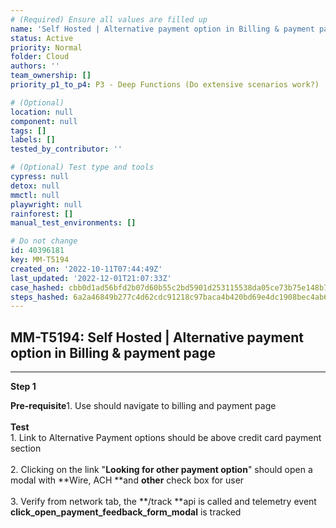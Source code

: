 ```yaml
---
# (Required) Ensure all values are filled up
name: 'Self Hosted | Alternative payment option in Billing & payment page'
status: Active
priority: Normal
folder: Cloud
authors: ''
team_ownership: []
priority_p1_to_p4: P3 - Deep Functions (Do extensive scenarios work?)

# (Optional)
location: null
component: null
tags: []
labels: []
tested_by_contributor: ''

# (Optional) Test type and tools
cypress: null
detox: null
mmctl: null
playwright: null
rainforest: []
manual_test_environments: []

# Do not change
id: 40396181
key: MM-T5194
created_on: '2022-10-11T07:44:49Z'
last_updated: '2022-12-01T21:07:33Z'
case_hashed: cbb0d1ad56bfd2b07d60b55c2bd5901d253115538da05ce73b75e148b7971dcb177e1fa5543d6f4b55c57075a3e8682a
steps_hashed: 6a2a46849b277c4d62cdc91218c97baca4b420bd69e4dc1908bec4ab64059e08b5083c3b24d336b147f378ce057775b4
---
```


<!-- (Auto-generated) Based on frontmatter's "key" and "name" -->

## MM-T5194: Self Hosted | Alternative payment option in Billing & payment page

---

**Step 1**

**Pre-requisite**1. Use should navigate to billing and payment page\
\
**Test**\
1\. Link to Alternative Payment options should be above credit card payment section\
\
2\. Clicking on the link "**Looking for other payment option**" should open a modal with \*\*Wire, ACH \*\*and **other** check box for user\
\
3\. Verify from network tab, the \*\*/track \*\*api is called and telemetry event **click\_open\_payment\_feedback\_form\_modal** is tracked
